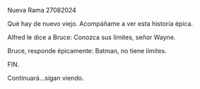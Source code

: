 Nueva Rama 27082024

Qué hay de nuevo viejo.
Acompáñame a ver esta historia épica.

Alfred le dice a Bruce: Conozca sus límites, señor Wayne.

Bruce, responde épicamente: Batman, no tiene límites.

FIN.

Continuará...sigan viendo.
